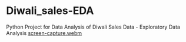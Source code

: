 # Diwali_sales-EDA
Python Project for Data Analysis of Diwali Sales Data - Exploratory Data Analysis 
[screen-capture.webm](https://github.com/Ritu-Prajapati/Diwali_sales-EDA/assets/130266066/fcb480a4-f4c7-4c09-bcb3-61d20d614fa7)
